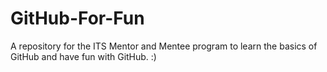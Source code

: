 # GitHub-For-Fun
A repository for the ITS Mentor and Mentee program to learn the basics of GitHub and have fun with GitHub. :)
